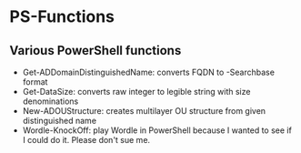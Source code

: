 # PS-Functions
<h2>Various PowerShell functions</h2>
<ul>
  <li>Get-ADDomainDistinguishedName: converts FQDN to -Searchbase format
  <li>Get-DataSize: converts raw integer to legible string with size denominations
  <li>New-ADOUStructure: creates multilayer OU structure from given distinguished name
  <li>Wordle-KnockOff: play Wordle in PowerShell because I wanted to see if I could do it. Please don't sue me.
</ul>
